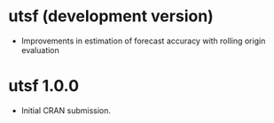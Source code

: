 # utsf (development version)

* Improvements in estimation of forecast accuracy with rolling origin evaluation

# utsf 1.0.0

* Initial CRAN submission.
